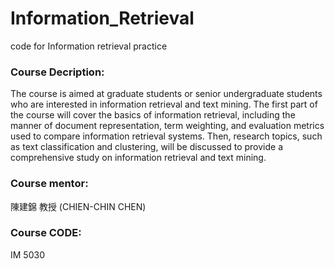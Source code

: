 # Information_Retrieval
code for Information retrieval practice

### Course Decription:

The course is aimed at graduate students or senior undergraduate students who are interested in information retrieval and text mining. The first part of the course will cover the basics of information retrieval, including the manner of document representation, term weighting, and evaluation metrics used to compare information retrieval systems. Then, research topics, such as text classification and clustering, will be discussed to provide a comprehensive study on information retrieval and text mining.

### Course mentor:

陳建錦 教授 (CHIEN-CHIN CHEN)

### Course CODE:

IM 5030

